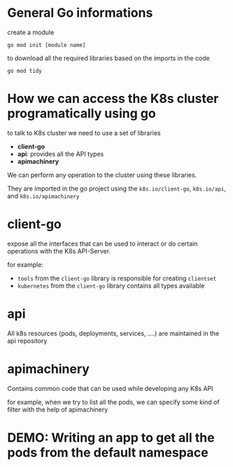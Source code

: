 # General Go informations

create a module

`go mod init [module name]`

to download all the required libraries based on the imports in the code

`go mod tidy`

# How we can access the K8s cluster programatically using go

to talk to K8s cluster we need to use a set of libraries

- **client-go**
- **api**: provides all the API types
- **apimachinery**

We can perform any operation to the cluster using these libraries.

They are imported in the go project using the `k8s.io/client-go`, `k8s.io/api`, and `k8s.io/apimachinery`

# client-go

expose all the interfaces that can be used to interact or do certain operations with the K8s API-Server.

for example:

- `tools` from the `client-go` library is responsible for creating `clientset`
- `kubernetes` from the `client-go` library contains all types available

# api

All k8s resources (pods, deployments, services, ....) are maintained in the api repository

# apimachinery

Contains common code that can be used while developing any K8s API

for example, when we try to list all the pods, we can specify some kind of filter with the help of apimachinery

# DEMO: Writing an app to get all the pods from the default namespace

